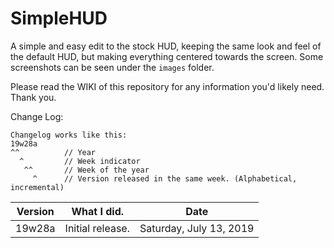 # SimpleHUD

A simple and easy edit to the stock HUD, keeping the same look and feel of the default HUD, but making everything centered towards the screen.
Some screenshots can be seen under the `images` folder.

Please read the WIKI of this repository for any information you'd likely need. Thank you.


Change Log:
```
Changelog works like this:
19w28a
^^			// Year
  ^			// Week indicator
   ^^		// Week of the year
     ^		// Version released in the same week. (Alphabetical, incremental)
```

|Version		| What I did.					| Date						|
|---------------|-------------------------------|---------------------------|
|19w28a			| Initial release. 				| Saturday, July 13, 2019	|
